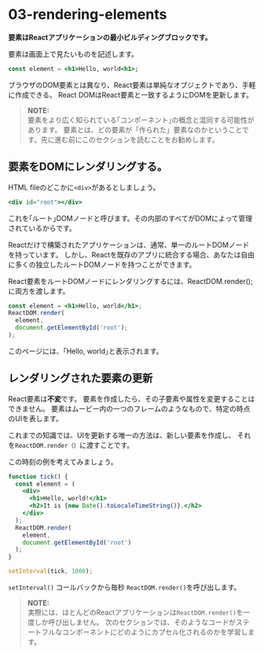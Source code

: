 # 03-rendering-elements

**要素はReactアプリケーションの最小ビルディングブロックです。**

要素は画面上で見たいものを記述します。

```jsx
const element = <h1>Hello, world<h1>;
```

ブラウザのDOM要素とは異なり、React要素は単純なオブジェクトであり、手軽に作成できる。
React DOMはReact要素と一致するようにDOMを更新します。

> **NOTE:**<br />
> 要素をより広く知られている｢コンポーネント｣の概念と混同する可能性があります。
> 要素とは、どの要素が「作られた」要素なのかということです。先に進む前にこのセクションを読むことをお勧めします。


## 要素をDOMにレンダリングする。

HTML fileのどこかに`<div>`があるとしましょう。

```jsx
<div id="root"></div>
```

これを｢ルート｣DOMノードと呼びます。その内部のすべてがDOMによって管理されているからです。

Reactだけで構築されたアプリケーションは、通常、単一のルートDOMノードを持っています。
しかし、Reactを既存のアプリに統合する場合、あなたは自由に多くの独立したルートDOMノードを持つことができます。

React要素をルートDOMノードにレンダリングするには、ReactDOM.render();に両方を渡します。

```jsx
const element = <h1>Hello, world</h1>;
ReactDOM.render(
  element,
  document.getElementById('root');
);
```

このページには、｢Hello, world｣と表示されます。


## レンダリングされた要素の更新

React要素は**不変**です。
要素を作成したら、その子要素や属性を変更することはできません。
要素はムービー内の一つのフレームのようなもので、特定の時点のUIを表します。

これまでの知識では、UIを更新する唯一の方法は、新しい要素を作成し、
それを`ReactDOM.render（）`に渡すことです。

この時刻の例を考えてみましょう。

```jsx
function tick() {
  const element = (
    <div>
      <h1>Hello, world!</h1>
      <h2>It is {new Date().toLocaleTimeString()}.</h2>
    </div>
  );
  ReactDOM.render(
    element,
    document.getElementById('root')
  );
}

setInterval(tick, 1000);
```

`setInterval()` コールバックから毎秒 `ReactDOM.render()`を呼び出します。

> **NOTE:** <br />
> 実際には、ほとんどのReactアプリケーションは`ReactDOM.render()`を一度しか呼び出しません。
> 次のセクションでは、そのようなコードがステートフルなコンポーネントにどのようにカプセル化されるのかを学習します。


